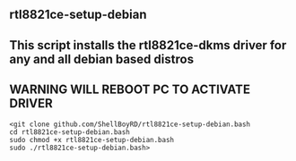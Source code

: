 ## rtl8821ce-setup-debian
## This script installs the rtl8821ce-dkms driver for any and all debian based distros
## WARNING WILL REBOOT PC TO ACTIVATE DRIVER


    <git clone github.com/ShellBoyRD/rtl8821ce-setup-debian.bash
    cd rtl8821ce-setup-debian.bash
    sudo chmod +x rtl8821ce-setup-debian.bash
    sudo ./rtl8821ce-setup-debian.bash>
